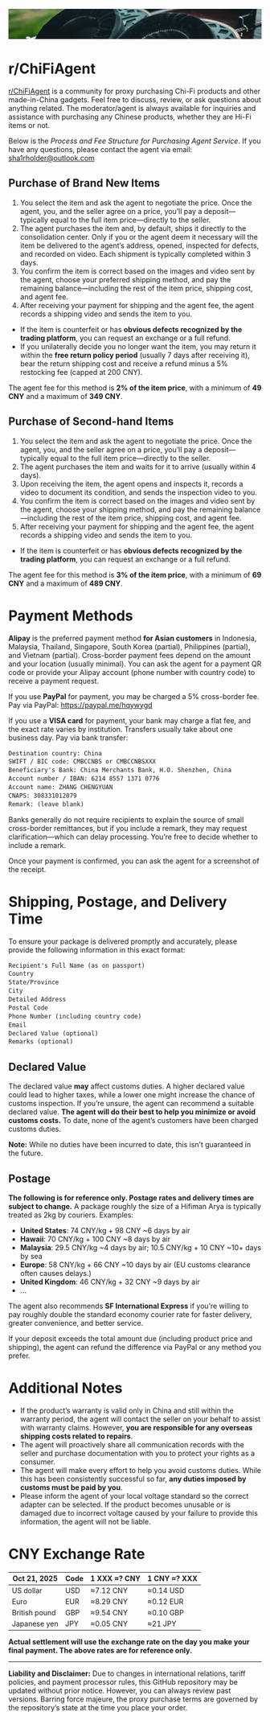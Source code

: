 ![banner](./assets/banner.png)

# r/ChiFiAgent

[r/ChiFiAgent](https://www.reddit.com/r/ChiFiAgent) is a community for proxy purchasing Chi-Fi products and other made-in-China gadgets. Feel free to discuss, review, or ask questions about anything related. The moderator/agent is always available for inquiries and assistance with purchasing any Chinese products, whether they are Hi-Fi items or not.

Below is the *Process and Fee Structure for Purchasing Agent Service*. If you have any questions, please contact the agent via email: <sha1rholder@outlook.com>

## Purchase of Brand New Items

1. You select the item and ask the agent to negotiate the price. Once the agent, you, and the seller agree on a price, you’ll pay a deposit—typically equal to the full item price—directly to the seller.
2. The agent purchases the item and, by default, ships it directly to the consolidation center. Only if you or the agent deem it necessary will the item be delivered to the agent’s address, opened, inspected for defects, and recorded on video. Each shipment is typically completed within 3 days.
3. You confirm the item is correct based on the images and video sent by the agent, choose your preferred shipping method, and pay the remaining balance—including the rest of the item price, shipping cost, and agent fee.
4. After receiving your payment for shipping and the agent fee, the agent records a shipping video and sends the item to you.

- If the item is counterfeit or has **obvious defects recognized by the trading platform**, you can request an exchange or a full refund.
- If you unilaterally decide you no longer want the item, you may return it within the **free return policy period** (usually 7 days after receiving it), bear the return shipping cost and receive a refund minus a 5% restocking fee (capped at 200 CNY).

The agent fee for this method is **2% of the item price**, with a minimum of **49 CNY** and a maximum of **349 CNY**.

## Purchase of Second-hand Items

1. You select the item and ask the agent to negotiate the price. Once the agent, you, and the seller agree on a price, you’ll pay a deposit—typically equal to the full item price—directly to the seller.
2. The agent purchases the item and waits for it to arrive (usually within 4 days).
3. Upon receiving the item, the agent opens and inspects it, records a video to document its condition, and sends the inspection video to you.
4. You confirm the item is correct based on the images and video sent by the agent, choose your shipping method, and pay the remaining balance—including the rest of the item price, shipping cost, and agent fee.
5. After receiving your payment for shipping and the agent fee, the agent records a shipping video and sends the item to you.

- If the item is counterfeit or has **obvious defects recognized by the trading platform**, you can request an exchange or a full refund.

The agent fee for this method is **3% of the item price**, with a minimum of **69 CNY** and a maximum of **489 CNY**.

# Payment Methods

**Alipay** is the preferred payment method **for Asian customers** in Indonesia, Malaysia, Thailand, Singapore, South Korea (partial), Philippines (partial), and Vietnam (partial). Cross-border payment fees depend on the amount and your location (usually minimal). You can ask the agent for a payment QR code or provide your Alipay account (phone number with country code) to receive a payment request.

<!-- > Alipay is currently unavailable. -->

If you use **PayPal** for payment, you may be charged a 5% cross-border fee.
Pay via PayPal: <https://paypal.me/hqywygd>

<!-- > PayPal payments are currently unavailable. -->

If you use a **VISA card** for payment, your bank may charge a flat fee, and the exact rate varies by institution. Transfers usually take about one business day.
Pay via bank transfer:

```txt
Destination country: China
SWIFT / BIC code: CMBCCNBS or CMBCCNBSXXX
Beneficiary's Bank: China Merchants Bank, H.O. Shenzhen, China
Account number / IBAN: 6214 8557 1371 0776
Account name: ZHANG CHENGYUAN
CNAPS: 308331012079
Remark: (leave blank)
```

<!-- > VISA transfer is currently unavailable. -->

Banks generally do not require recipients to explain the source of small cross-border remittances, but if you include a remark, they may request clarification—which can delay processing. You’re free to decide whether to include a remark.

Once your payment is confirmed, you can ask the agent for a screenshot of the receipt.

# Shipping, Postage, and Delivery Time

To ensure your package is delivered promptly and accurately, please provide the following information in this exact format:

```txt
Recipient's Full Name (as on passport)
Country
State/Province
City
Detailed Address
Postal Code
Phone Number (including country code)
Email
Declared Value (optional)
Remarks (optional)
```

## Declared Value

The declared value **may** affect customs duties. A higher declared value could lead to higher taxes, while a lower one might increase the chance of customs inspection. If you’re unsure, the agent can recommend a suitable declared value. **The agent will do their best to help you minimize or avoid customs costs.** To date, none of the agent’s customers have been charged customs duties.

**Note:** While no duties have been incurred to date, this isn’t guaranteed in the future.

## Postage

**The following is for reference only. Postage rates and delivery times are subject to change.** A package roughly the size of a Hifiman Arya is typically treated as 2kg by couriers. Examples:

- **United States**: 74 CNY/kg + 98 CNY ~6 days by air
- **Hawaii**: 70 CNY/kg + 100 CNY ~8 days by air
- **Malaysia**: 29.5 CNY/kg ~4 days by air; 10.5 CNY/kg + 10 CNY ~10+ days by sea
- **Europe**: 58 CNY/kg + 66 CNY ~10 days by air (EU customs clearance often causes delays.)
- **United Kingdom**: 46 CNY/kg + 32 CNY ~9 days by air
- ...

The agent also recommends **SF International Express** if you’re willing to pay roughly double the standard economy courier rate for faster delivery, greater convenience, and better service.

If your deposit exceeds the total amount due (including product price and shipping), the agent can refund the difference via PayPal or any method you prefer.

# Additional Notes

- If the product’s warranty is valid only in China and still within the warranty period, the agent will contact the seller on your behalf to assist with warranty claims. However, **you are responsible for any overseas shipping costs related to repairs**.
- The agent will proactively share all communication records with the seller and purchase documentation with you to protect your rights as a consumer.
- The agent will make every effort to help you avoid customs duties. While this has been consistently successful so far, **any duties imposed by customs must be paid by you**.
- Please inform the agent of your local voltage standard so the correct adapter can be selected. If the product becomes unusable or is damaged due to incorrect voltage caused by your failure to provide this information, the agent will not be liable.

# CNY Exchange Rate

| Oct 21, 2025  | Code | 1 XXX ≈? CNY | 1 CNY ≈? XXX |
| ------------- | ---- | ------------ | ------------ |
| US dollar     | USD  | ≈7.12 CNY    | ≈0.14 USD    |
| Euro          | EUR  | ≈8.29 CNY    | ≈0.12 EUR    |
| British pound | GBP  | ≈9.54 CNY    | ≈0.10 GBP    |
| Japanese yen  | JPY  | ≈0.05 CNY    | ≈21 JPY      |

**Actual settlement will use the exchange rate on the day you make your final payment. The above rates are for reference only.**

---

**Liability and Disclaimer:** Due to changes in international relations, tariff policies, and payment processor rules, this GitHub repository may be updated without prior notice. However, you can always review past versions. Barring force majeure, the proxy purchase terms are governed by the repository’s state at the time you place your order.
